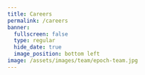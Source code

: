 ```yaml
---
title: Careers
permalink: /careers
banner:
  fullscreen: false
  type: regular
  hide_date: true
  image_position: bottom left
image: /assets/images/team/epoch-team.jpg
---
```


<head>
	<style>
		.job-list {
          display: grid;
          grid-template-columns: 1fr;
          grid-auto-rows: 1fr;
    	}
		.job {
			vertical-align: top;
			color: #111;
			border: 2px solid gray;
			padding: 10px 10px 10px 30px;
			margin-bottom: 10px;
      width: 95%;
      display: flex;
      flex-direction: column;
		}

    .apply-button {
      margin-top: auto;
    }

    .job {
      border-radius: 5px;
    }

    .job:hover {
      text-decoration: none;
      box-shadow: 0px 0px 5px 3px rgb(0 0 0 / 20%);
    }

    .job:hover .apply-button {
      text-decoration: underline;
    }

	</style>
</head>

<!-- {: .tex2jax_ignore } -->

# Why Work with Epoch?

* You can work on crucial problems that directly inform AI governance and strategy
* You can gain valuable career experience performing high-quality research
* we offer a relatively easy ramp into the field of AI governance and forecasting with valuable guidance and mentoring
* You can work remotely from anywhere in the world: We expect to organise group retreats every 6 months to do in-person coworking, and offer support with visa applications

# What We’re Looking For

You may be an especially good fit for our team if you:

* Have experience producing high-quality research
* Have a background in Economics, Machine Learning, Engineering (especially Hardware or Software Engineering)
* Are familiar with recent AI developments, technical AI safety, or AI governance
* Are self-directed and have a desire for impact

Bear in mind that you don’t need to know about all of these things to be a strong candidate. If you think you might be a good fit for us, please apply! If you’re unsure whether this is the right role for you, we strongly encourage you to apply anyway.

*Applications for the current hiring round will be open until July 31st.*

# Open Positions

{% assign list = site.data.jobs %}
{% include box_list.html button="Apply" sameRowHeight=true %}

